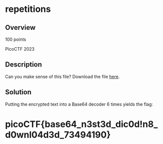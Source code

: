 # repetitions #
## Overview ##
100 points

PicoCTF 2023
## Description ##
Can you make sense of this file?
Download the file [here](https://artifacts.picoctf.net/c/472/enc_flag).
## Solution ##
Putting the encrypted text into a Base64 decoder 6 times yields the flag:
# picoCTF{base64_n3st3d_dic0d!n8_d0wnl04d3d_73494190} #
